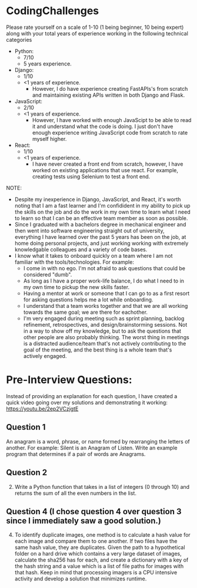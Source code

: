 # CodingChallenges

Please rate yourself on a scale of 1-10 (1 being beginner, 10 being expert) along with your total years of
experience working in the following technical categories
- Python:
    - 7/10
    - 5 years experience.
- Django:
    - 1/10
    - <1 years of experience.
        - However, I do have experience creating FastAPIs's from scratch and maintaining existing APIs written in both Django and Flask.
- JavaScript:
    - 2/10
    - <1 years of experience.
      - However, I have worked with enough JavaScipt to be able to read it and understand what the code is doing. I just don't have enough experience writing JavaScript code from scratch to rate myself higher.
- React:
    - 1/10
    - <1 years of experience.
        - I have never created a front end from scratch, however, I have worked on existing applications that use react. For example, creating tests using Selenium to test a front end. 

NOTE:
- Despite my inexperience in Django, JavaScript, and React, it's worth noting that I am a fast learner and I'm confidident in my ability to pick up the skills on the job and do the work in my own time to learn what I need to learn so that I can be an effective team member as soon as possible.
- Since I graduated with a bachelors degree in mechanical engineer and then went into software engineering straight out of university, everything I have learned over the past 5 years has been on the job, at home doing personal projects, and just working working with extremely knowledgable colleagues and a variety of code bases.
- I know what it takes to onboard quickly on a team where I am not familiar with the tools/technologies. For example:
    - I come in with no ego. I'm not afraid to ask questions that could be considered "dumb".
    - As long as I have a proper work-life balance, I do what I need to in my own time to pickup the new skills faster.
    - Having a mentor at work or someone that I can go to as a first resort for asking questions helps me a lot while onboarding.
    - I understand that a team works together and that we are all working towards the same goal; we are there for eachother.
    - I'm very engaged during meeting such as sprint planning, backlog refinement, retrospectives, and design/brainstorming sessions. Not in a way to show off my knowledge, but to ask the questions that other people are also probably thinking. The worst thing in meetings is a distracted audience/team that's not actively contributing to the goal of the meeting, and the best thing is a whole team that's actively engaged.

# Pre-Interview Questions:
Instead of providing an explanation for each question, I have created a quick video going over my solutions and demonstrating it working: https://youtu.be/2ep2VCzjgtE

## Question 1
An anagram is a word, phrase, or name formed by rearranging the letters of another. 
For example: Silent is an Anagram of Listen. 
Write an example program that determines if a pair of words are Anagrams.

## Question 2
2. Write a Python function that takes in a list of integers (0 through 10) and returns the sum of all the even numbers in the list.

## Question 4 (I chose question 4 over question 3 since I immediately saw a good solution.)
4. To identify duplicate images, one method is to calculate a hash value for each image and compare them to one another. If two files have the same hash value, they are duplicates.
Given the path to a hypothetical folder on a hard drive which contains a very large dataset of images, calculate the sha256 has for each, and create a dictionary with a key of the hash string and a value which is a list of file paths for images with that hash.
Keep in mind that processing imagers is a CPU intensive activity and develop a solution that minimizes runtime.
